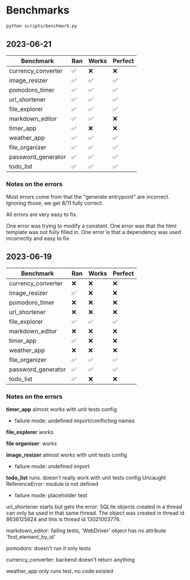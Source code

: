 # Benchmarks

```bash
python scripts/benchmark.py
```

## 2023-06-21

| Benchmark          | Ran | Works | Perfect |
|--------------------|-----|-------|---------|
| currency_converter | ✅  | ❌    | ❌      |
| image_resizer      | ✅  | ✅    | ✅      |
| pomodoro_timer     | ✅  | ✅    | ✅      |
| url_shortener      | ✅  | ✅    | ✅      |
| file_explorer      | ✅  | ✅    | ✅      |
| markdown_editor    | ✅  | ✅    | ❌      |
| timer_app          | ✅  | ❌    | ❌      |
| weather_app        | ✅  | ✅    | ✅      |
| file_organizer     | ✅  | ✅    | ✅      |
| password_generator | ✅  | ✅    | ✅      |
| todo_list          | ✅  | ✅    | ✅      |

### Notes on the errors

Most errors come from that the "generate entrypoint" are incorrect. Ignoring
those, we get 8/11 fully correct.

All errors are very easy to fix.

One error was trying to modify a constant.
One error was that the html template was not fully filled in.
One error is that a dependency was used incorrectly and easy to fix

## 2023-06-19

| Benchmark          | Ran | Works | Perfect |
|--------------------|-----|-------|---------|
| currency_converter | ❌  | ❌    | ❌      |
| image_resizer      | ✅  | ❌    | ❌      |
| pomodoro_timer     | ❌  | ❌    | ❌      |
| url_shortener      | ❌  | ❌    | ❌      |
| file_explorer      | ✅  | ✅    | ✅      |
| markdown_editor    | ❌  | ❌    | ❌      |
| timer_app          | ✅  | ❌    | ❌      |
| weather_app        | ❌  | ❌    | ❌      |
| file_organizer     | ✅  | ✅    | ✅      |
| password_generator | ✅  | ✅    | ✅      |
| todo_list          | ✅  | ❌    | ❌      |

### Notes on the errors

**timer_app** almost works with unit tests config

- failure mode: undefined import/conflicting names

**file_explorer** works

**file organiser**: works

**image_resizer** almost works with unit tests config

- failure mode: undefined import

**todo_list** runs. doesn't really work with unit tests config
Uncaught ReferenceError: module is not defined

- failure mode: placeholder text

url_shortener starts but gets the error:
  SQLite objects created in a thread can only be used in that same thread. The object was created in thread id 8636125824 and this is thread id 13021003776.

markdown_editor:
failing tests, 'WebDriver' object has no attribute 'find_element_by_id'

pomodoro: doesn't run it only tests

currency_converter: backend doesn't return anything

weather_app only runs test, no code existed
